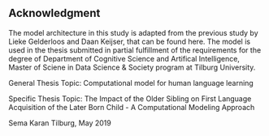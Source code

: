 ## Acknowledgment 

The model architecture in this study is adapted from the previous study by Lieke Gelderloos and Daan Keijser, that can be found here.
The model is used in the thesis submitted in partial fulfillment of the requirements for the degree of Department of Cognitive Science and Artifical Intelligence, Master of Sciene in Data Science & Society program at Tilburg University.

General Thesis Topic: Computational model for human language learning

Specific Thesis Topic: The Impact of the Older Sibling on First Language Acquisition of the Later Born Child - A Computational Modeling Approach

Sema Karan
Tilburg, May 2019
